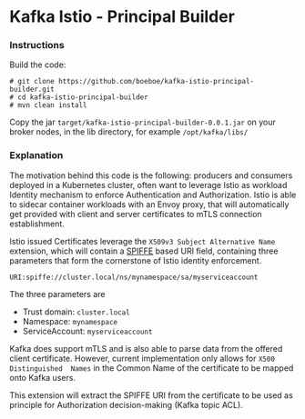 # Kafka Istio - Principal Builder

### Instructions

Build the code:
```console
# git clone https://github.com/boeboe/kafka-istio-principal-builder.git
# cd kafka-istio-principal-builder
# mvn clean install
```

Copy the jar `target/kafka-istio-principal-builder-0.0.1.jar` on your broker nodes, 
in the lib directory, for example `/opt/kafka/libs/`

### Explanation

The motivation behind this code is the following: producers and consumers deployed
in a Kubernetes cluster, often want to leverage Istio as workload Identity mechanism
to enforce Authentication and Authorization. Istio is able to sidecar container
workloads with an Envoy proxy, that will automatically get provided with client and
server certificates to mTLS connection establishment.

Istio issued Certificates leverage the `X509v3 Subject Alternative Name` extension,
which will contain a [SPIFFE](https://spiffe.io) based URI field, containing three
parameters that form the cornerstone of Istio identity enforcement.

```
URI:spiffe://cluster.local/ns/mynamespace/sa/myserviceaccount
```

The three parameters are
 - Trust domain: `cluster.local`
 - Namespace: `mynamespace`
 - ServiceAccount: `myserviceaccount`

Kafka does support mTLS and is also able to parse data from the offered client
certificate. However, current implementation only allows for `X500 Distinguished 
Names` in the Common Name of the certificate to be mapped onto Kafka users.

This extension will extract the SPIFFE URI from the certificate to be used as
principle for Authorization decision-making (Kafka topic ACL).
